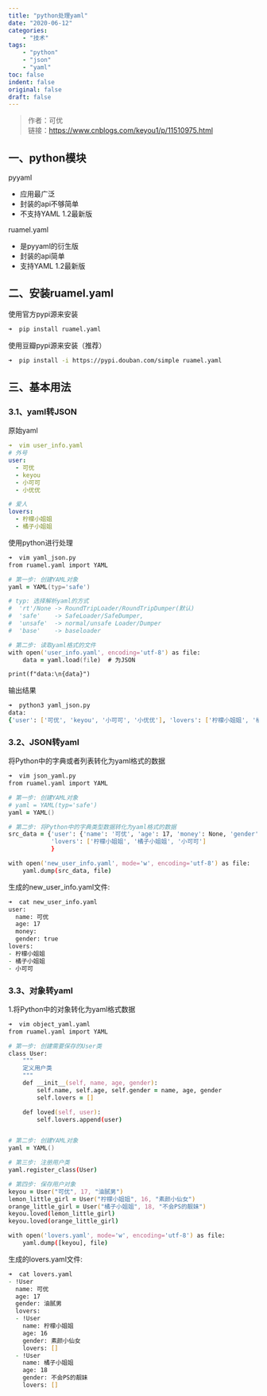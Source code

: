 ```yaml
---
title: "python处理yaml"
date: "2020-06-12"
categories:
    - "技术"
tags:
    - "python"
    - "json"
    - "yaml"
toc: false
indent: false
original: false
draft: false
---
```


> 作者：可优  
> 链接：<https://www.cnblogs.com/keyou1/p/11510975.html>

## 一、python模块

pyyaml

- 应用最广泛
- 封装的api不够简单
- 不支持YAML 1.2最新版

ruamel.yaml

- 是pyyaml的衍生版
- 封装的api简单
- 支持YAML 1.2最新版

## 二、安装ruamel.yaml

使用官方pypi源来安装

``` zsh
➜  pip install ruamel.yaml
```

使用豆瓣pypi源来安装（推荐）

``` zsh
➜  pip install -i https://pypi.douban.com/simple ruamel.yaml
```

## 三、基本用法

### 3.1、yaml转JSON

原始yaml

``` yaml
➜  vim user_info.yaml
# 外号
user:
  - 可优
  - keyou
  - 小可可
  - 小优优

# 爱人
lovers:
  - 柠檬小姐姐
  - 橘子小姐姐
```

使用python进行处理

``` zsh
➜  vim yaml_json.py
from ruamel.yaml import YAML

# 第一步: 创建YAML对象
yaml = YAML(typ='safe')

# typ: 选择解析yaml的方式
#  'rt'/None -> RoundTripLoader/RoundTripDumper(默认)
#  'safe'    -> SafeLoader/SafeDumper,
#  'unsafe'  -> normal/unsafe Loader/Dumper
#  'base'    -> baseloader

# 第二步: 读取yaml格式的文件
with open('user_info.yaml', encoding='utf-8') as file:
    data = yaml.load(file)  # 为JSON

print(f"data:\n{data}")
```

输出结果

``` zsh
➜  python3 yaml_json.py
data:
{'user': ['可优', 'keyou', '小可可', '小优优'], 'lovers': ['柠檬小姐姐', '橘子小姐姐']}
```

### 3.2、JSON转yaml

将Python中的字典或者列表转化为yaml格式的数据

``` zsh
➜  vim json_yaml.py
from ruamel.yaml import YAML

# 第一步: 创建YAML对象
# yaml = YAML(typ='safe')
yaml = YAML()

# 第二步: 将Python中的字典类型数据转化为yaml格式的数据
src_data = {'user': {'name': '可优', 'age': 17, 'money': None, 'gender': True},
            'lovers': ['柠檬小姐姐', '橘子小姐姐', '小可可']
            }

with open('new_user_info.yaml', mode='w', encoding='utf-8') as file:
    yaml.dump(src_data, file)
```

生成的new_user_info.yaml文件:

``` zsh
➜  cat new_user_info.yaml
user:
  name: 可优
  age: 17
  money:
  gender: true
lovers:
- 柠檬小姐姐
- 橘子小姐姐
- 小可可
```

### 3.3、对象转yaml

1.将Python中的对象转化为yaml格式数据

``` zsh
➜  vim object_yaml.yaml
from ruamel.yaml import YAML

# 第一步: 创建需要保存的User类
class User:
    """
    定义用户类
    """
    def __init__(self, name, age, gender):
        self.name, self.age, self.gender = name, age, gender
        self.lovers = []

    def loved(self, user):
        self.lovers.append(user)


# 第二步: 创建YAML对象
yaml = YAML()

# 第三步: 注册用户类
yaml.register_class(User)

# 第四步: 保存用户对象
keyou = User("可优", 17, "油腻男")
lemon_little_girl = User("柠檬小姐姐", 16, "素颜小仙女")
orange_little_girl = User("橘子小姐姐", 18, "不会PS的靓妹")
keyou.loved(lemon_little_girl)
keyou.loved(orange_little_girl)

with open('lovers.yaml', mode='w', encoding='utf-8') as file:
    yaml.dump([keyou], file)
```

生成的lovers.yaml文件:

``` zsh
➜  cat lovers.yaml
- !User
  name: 可优
  age: 17
  gender: 油腻男
  lovers:
  - !User
    name: 柠檬小姐姐
    age: 16
    gender: 素颜小仙女
    lovers: []
  - !User
    name: 橘子小姐姐
    age: 18
    gender: 不会PS的靓妹
    lovers: []
```
